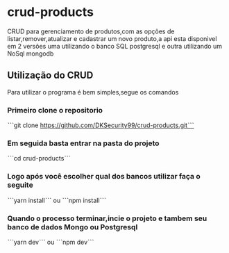 # crud-products
CRUD para gerenciamento de produtos,com as opções de listar,remover,atualizar e cadastrar um novo produto,a api esta disponivel em 2 versões uma utilizando o banco SQL postgresql e outra utilizando um NoSql mongodb

## Utilização do CRUD
Para utilizar o programa é bem simples,segue os comandos

### Primeiro clone o repositorio

ˋˋˋgit clone https://github.com/DKSecurity99/crud-products.gitˋˋˋ

### Em seguida basta entrar na pasta do projeto

ˋˋˋcd crud-productsˋˋˋ

### Logo após você escolher qual dos bancos utilizar faça o seguite

ˋˋˋyarn installˋˋˋ
ou
ˋˋˋnpm installˋˋˋ

### Quando o processo terminar,incie o projeto e tambem seu banco de dados Mongo ou Postgresql

ˋˋˋyarn devˋˋˋ
ou
ˋˋˋnpm devˋˋˋ
